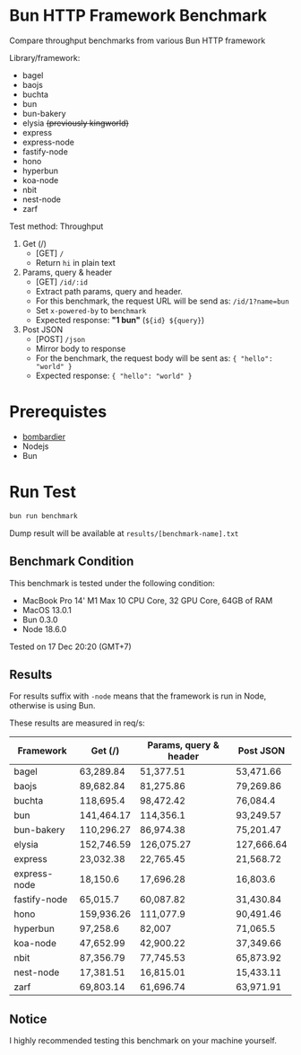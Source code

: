 # Bun HTTP Framework Benchmark
Compare throughput benchmarks from various Bun HTTP framework

Library/framework:
- bagel
- baojs
- buchta
- bun
- bun-bakery
- elysia ~~(previously kingworld)~~
- express
- express-node
- fastify-node
- hono
- hyperbun
- koa-node
- nbit
- nest-node
- zarf

Test method:
Throughput
1. Get (/)
    - [GET] `/`
    - Return `hi` in plain text
2. Params, query & header
    - [GET] `/id/:id`
    - Extract path params, query and header.
    - For this benchmark, the request URL will be send as: `/id/1?name=bun`
    - Set `x-powered-by` to `benchmark`
    - Expected response: **"1 bun"** (`${id} ${query}`)
3. Post JSON
    - [POST] `/json`
    - Mirror body to response
    - For the benchmark, the request body will be sent as: `{ "hello": "world" }`
    - Expected response: `{ "hello": "world" }`

# Prerequistes
- [bombardier](https://github.com/codesenberg/bombardier)
- Nodejs
- Bun

# Run Test
```typescript
bun run benchmark
```

Dump result will be available at `results/[benchmark-name].txt`

## Benchmark Condition
This benchmark is tested under the following condition:
- MacBook Pro 14' M1 Max 10 CPU Core, 32 GPU Core, 64GB of RAM
- MacOS 13.0.1
- Bun 0.3.0
- Node 18.6.0

Tested on 17 Dec 20:20 (GMT+7)

## Results
For results suffix with `-node` means that the framework is run in Node, otherwise is using Bun.

These results are measured in req/s:

|  Framework       |  Get (/)    |  Params, query & header | Post JSON  |
| ---------------- | ----------- | ----------------------- | ---------- |
| bagel | 63,289.84 | 51,377.51 | 53,471.66 |
| baojs | 89,682.84 | 81,275.86 | 79,269.86 |
| buchta | 118,695.4 | 98,472.42 | 76,084.4 |
| bun | 141,464.17 | 114,356.1 | 93,249.57 |
| bun-bakery | 110,296.27 | 86,974.38 | 75,201.47 |
| elysia | 152,746.59 | 126,075.27 | 127,666.64 |
| express | 23,032.38 | 22,765.45 | 21,568.72 |
| express-node | 18,150.6 | 17,696.28 | 16,803.6 |
| fastify-node | 65,015.7 | 60,087.82 | 31,430.84 |
| hono | 159,936.26 | 111,077.9 | 90,491.46 |
| hyperbun | 97,258.6 | 82,007 | 71,065.5 |
| koa-node | 47,652.99 | 42,900.22 | 37,349.66 |
| nbit | 87,356.79 | 77,745.53 | 65,873.92 |
| nest-node | 17,381.51 | 16,815.01 | 15,433.11 |
| zarf | 69,803.14 | 61,696.74 | 63,971.91 |

## Notice
I highly recommended testing this benchmark on your machine yourself.
